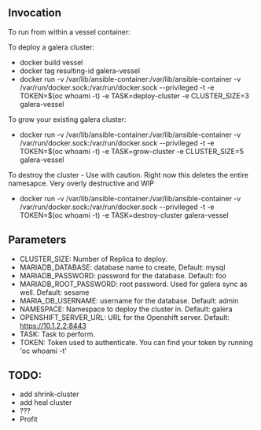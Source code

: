 ## Invocation

To run from within a vessel container:

To deploy a galera cluster:

* docker build vessel
* docker tag resulting-id galera-vessel
* docker run -v /var/lib/ansible-container:/var/lib/ansible-container -v /var/run/docker.sock:/var/run/docker.sock --privileged -t -e TOKEN=$(oc whoami -t) -e TASK=deploy-cluster -e CLUSTER_SIZE=3 galera-vessel

To grow your existing galera cluster:
* docker run -v /var/lib/ansible-container:/var/lib/ansible-container -v /var/run/docker.sock:/var/run/docker.sock --privileged -t -e TOKEN=$(oc whoami -t) -e TASK=grow-cluster -e CLUSTER_SIZE=5 galera-vessel

To destroy the cluster - Use with caution. Right now this deletes the entire namesapce. Very overly destructive and WIP
* docker run -v /var/lib/ansible-container:/var/lib/ansible-container -v /var/run/docker.sock:/var/run/docker.sock --privileged -t -e TOKEN=$(oc whoami -t) -e TASK=destroy-cluster galera-vessel

## Parameters
* CLUSTER_SIZE: Number of Replica to deploy.
* MARIADB_DATABASE: database name to create, Default: mysql
* MARIADB_PASSWORD: password for the database. Default: foo
* MARIADB_ROOT_PASSWORD: root password. Used for galera sync as well. Default: sesame
* MARIA_DB_USERNAME: username for the database. Default: admin
* NAMESPACE: Namespace to deploy the cluster in. Default: galera
* OPENSHIFT_SERVER_URL: URL for the Openshift server. Default: https://10.1.2.2:8443
* TASK: Task to perform.
* TOKEN: Token used to authenticate. You can find your token by running 'oc whoami -t'

## TODO:
* add shrink-cluster
* add heal cluster
* ???
* Profit
